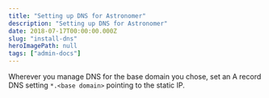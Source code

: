 ```yaml
---
title: "Setting up DNS for Astronomer"
description: "Setting up DNS for Astronomer"
date: 2018-07-17T00:00:00.000Z
slug: "install-dns"
heroImagePath: null
tags: ["admin-docs"]
---
```


Wherever you manage DNS for the base domain you chose, set an
A record DNS setting `*.<base domain>` pointing to the static IP.
